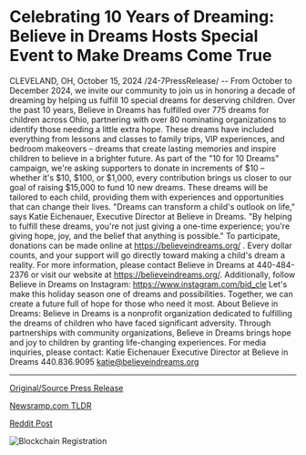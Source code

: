 # Celebrating 10 Years of Dreaming: Believe in Dreams Hosts Special Event to Make Dreams Come True

CLEVELAND, OH, October 15, 2024 /24-7PressRelease/ -- From October to December 2024, we invite our community to join us in honoring a decade of dreaming by helping us fulfill 10 special dreams for deserving children.  Over the past 10 years, Believe in Dreams has fulfilled over 775 dreams for children across Ohio, partnering with over 80 nominating organizations to identify those needing a little extra hope. These dreams have included everything from lessons and classes to family trips, VIP experiences, and bedroom makeovers – dreams that create lasting memories and inspire children to believe in a brighter future.  As part of the "10 for 10 Dreams" campaign, we're asking supporters to donate in increments of $10 – whether it's $10, $100, or $1,000, every contribution brings us closer to our goal of raising $15,000 to fund 10 new dreams. These dreams will be tailored to each child, providing them with experiences and opportunities that can change their lives.  "Dreams can transform a child's outlook on life," says Katie Eichenauer, Executive Director at Believe in Dreams. "By helping to fulfill these dreams, you're not just giving a one-time experience; you're giving hope, joy, and the belief that anything is possible."  To participate, donations can be made online at https://believeindreams.org/ . Every dollar counts, and your support will go directly toward making a child's dream a reality.  For more information, please contact Believe in Dreams at 440-484-2376 or visit our website at https://believeindreams.org/.   Additionally, follow Believe in Dreams on Instagram: https://www.instagram.com/bid_cle  Let's make this holiday season one of dreams and possibilities. Together, we can create a future full of hope for those who need it most.  About Believe in Dreams: Believe in Dreams is a nonprofit organization dedicated to fulfilling the dreams of children who have faced significant adversity. Through partnerships with community organizations, Believe in Dreams brings hope and joy to children by granting life-changing experiences.  For media inquiries, please contact:  Katie Eichenauer Executive Director at Believe in Dreams 440.836.9095  katie@believeindreams.org 

---

[Original/Source Press Release](https://www.24-7pressrelease.com/press-release/515244/celebrating-10-years-of-dreaming-believe-in-dreams-hosts-special-event-to-make-dreams-come-true)
                    

[Newsramp.com TLDR](https://newsramp.com/curated-news/believe-in-dreams-launches-10-for-10-dreams-campaign-to-fulfill-10-special-dreams-for-children/ab7024100ac042dba454ce999ad0c94b) 

 



[Reddit Post](https://www.reddit.com/r/newsramp/comments/1g422k8/believe_in_dreams_launches_10_for_10_dreams/) 



![Blockchain Registration](https://cdn.newsramp.app/24-7PressRelease/qrcode/2410/15/roamKNzP.webp)
